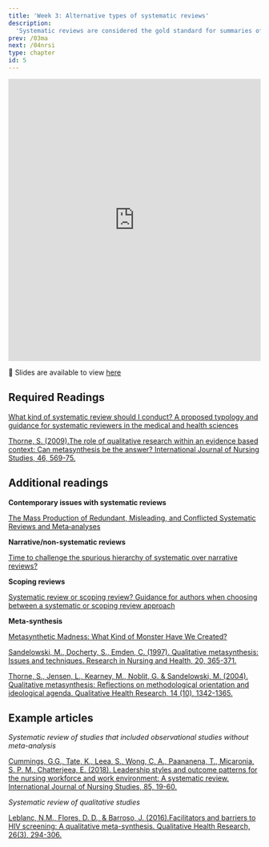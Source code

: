 ```yaml
---
title: 'Week 3: Alternative types of systematic reviews'
description:
  'Systematic reviews are considered the gold standard for summaries of the best available evidence for a given clinical situation. Systematic review methods differ substantially. This week we look at the different types of systematic reviews that you will find in the healthcare literature.'
prev: /03ma
next: /04nrsi
type: chapter
id: 5
---
```


<exercise id="1" title="Lecture">

<iframe src="https://player.vimeo.com/video/392073079" width="100%" height="564" frameborder="0" allow="autoplay; fullscreen" allowfullscreen></iframe>

:link: Slides are available to view [here](https://alt-sr.netlify.com/)

</exercise>

<exercise id="2" title="Readings">

## Required Readings 

[What kind of systematic review should I conduct? A proposed typology and guidance for systematic reviewers in the medical and health sciences](https://bmcmedresmethodol.biomedcentral.com/articles/10.1186/s12874-017-0468-4)

[Thorne, S. (2009).The role of qualitative research within an evidence based context: Can metasynthesis be the answer? International Journal of Nursing Studies, 46, 569-75.](http://www.evidenciaencuidados.es/evidenciaencuidados/pdf/evidencia/articulos/Cualitativa/6_Sandelowski_M_1997_Metasynthesis.pdf)

## Additional readings

**Contemporary issues with systematic reviews**

[The Mass Production of Redundant, Misleading, and Conflicted Systematic Reviews and Meta‐analyses](https://onlinelibrary.wiley.com/doi/full/10.1111/1468-0009.12210)

**Narrative/non-systematic reviews**

[Time to challenge the spurious hierarchy of systematic over narrative reviews?](https://onlinelibrary.wiley.com/doi/full/10.1111/eci.12931)

**Scoping reviews**

[Systematic review or scoping review? Guidance for authors when choosing between a systematic or scoping review approach](https://bmcmedresmethodol.biomedcentral.com/articles/10.1186/s12874-018-0611-x)


**Meta-synthesis**

[Metasynthetic Madness: What Kind of Monster Have We Created?](https://journals.sagepub.com/doi/full/10.1177/1049732316679370)

[Sandelowski, M., Docherty, S., Emden, C. (1997). Qualitative metasynthesis: Issues and techniques. Research in Nursing and Health, 20, 365-371.](https://onlinelibrary.wiley.com/doi/pdf/10.1002/%28SICI%291098-240X%28199708%2920%3A4%3C365%3A%3AAID-NUR9%3E3.0.CO%3B2-E)

[Thorne, S., Jensen, L., Kearney, M., Noblit, G. & Sandelowski, M. (2004). Qualitative metasynthesis: Reflections on methodological orientation and ideological agenda. Qualitative Health Research, 14 (10), 1342-1365.](https://journals-sagepub-com.myaccess.library.utoronto.ca/doi/abs/10.1177/1049732304269888)


## Example articles

*Systematic review of studies that included observational studies without meta-analysis*

[Cummings, G.G., Tate, K., Leea, S., Wong, C. A., Paananena, T., Micaronia, S. P. M., Chatterjeea, E. (2018). Leadership styles and outcome patterns for the nursing workforce and work environment: A systematic review. International Journal of Nursing Studies, 85, 19-60.](https://journals-scholarsportal-info.myaccess.library.utoronto.ca/pdf/00207489/v85icomplete/19_lsaopfaweasr.xml)

*Systematic review of qualitative studies*

[Leblanc, N.M., Flores, D. D., & Barroso, J. (2016).Facilitators and barriers to HIV screening: A qualitative meta-synthesis. Qualitative Health Research, 26(3), 294-306.](https://journals-sagepub-com.myaccess.library.utoronto.ca/doi/pdf/10.1177/1049732315616624)

</exercise>
